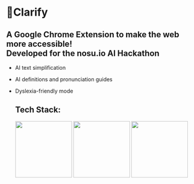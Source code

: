 <h1>🔎Clarify</h1> 

<h2> A Google Chrome Extension to make the web more accessible! <br> 
    Developed for the nosu.io AI Hackathon</h2>

* AI text simplification
* AI definitions and pronunciation guides
* Dyslexia-friendly mode

  <h2>Tech Stack:</h2>
  <img width="150px" src="https://cdn.jsdelivr.net/gh/devicons/devicon@latest/icons/html5/html5-original.svg" />
  <img width="150px" src="https://cdn.jsdelivr.net/gh/devicons/devicon@latest/icons/css3/css3-original.svg" />
  <img width="150px" src="https://cdn.jsdelivr.net/gh/devicons/devicon@latest/icons/javascript/javascript-original.svg" />
  
          
          
